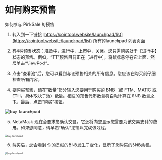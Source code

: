 # 如何购买预售

如何参与 PinkSale 的预售

1. 转入到一下链接 [https://cointool.website/launchpad/list](https://cointool.website/launchpad/list) 所有的launchpad 列表页面
1. 有4种预售状态：准备中，进行中，上市中，关闭。您只需购买处于【进行中】状态的预售。例如，“TT”预售目前正在【进行中】。将鼠标悬停在它上面，然后单击“ViewPool”。
1. 点击“查看池”后，您可以看到与该预售相关的所有信息。您应该在购买前仔细检查所有内容。

4. 要购买预售，请在“数量”部分输入您要用于购买的 BNB（或 FTM、MATIC 或 ETH，具体取决于池）数量。相应的预售代币数量将自动计算在 BNB 数量之下。最后，点击“购买”按钮。

![buy-launchpad](../.gitbook/assets/launchpad/Snipaste_2022-05-08_19-37-55.png)

5. MetaMask 现在会要求您确认交易。它还将向您显示您需要为该交易支付的费用。如果您同意，请单击“确认”按钮以完成该过程。



<img src="../.gitbook/assets/launchpad/Snipaste_2022-05-08_19-38-35.png" alt="buy-launchpad" style="zoom:50%;" />



6. 购买后，您会看到 你的贡献的BNB发生了变化，显示了您购买的BNB余额。



<img src="../.gitbook/assets/launchpad/Snipaste_2022-05-08_19-39-11.png" alt="buy-launchpad" style="zoom:50%;" />
